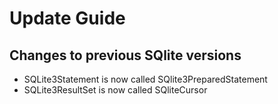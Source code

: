 # Update Guide

## Changes to previous SQlite versions

- SQLite3Statement is now called SQlite3PreparedStatement
- SQLite3ResultSet is now called SQliteCursor